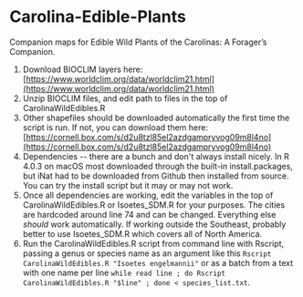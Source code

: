 # Carolina-Edible-Plants
Companion maps for Edible Wild Plants of the Carolinas: A Forager’s Companion. 



1. Download BIOCLIM layers here: [https://www.worldclim.org/data/worldclim21.html](https://www.worldclim.org/data/worldclim21.html)
2. Unzip BIOCLIM files, and edit path to files in the top of CarolinaWildEdibles.R
3. Other shapefiles should be downloaded automatically the first time the script is run. If not, you can download them here: [https://cornell.box.com/s/d2u8tzl85el2azdgampryvog09m8l4no](https://cornell.box.com/s/d2u8tzl85el2azdgampryvog09m8l4no)
4. Dependencies -- there are a bunch and don't always install nicely. In R 4.0.3 on macOS most downloaded through the built-in install.packages, but iNat had to be downloaded from Github then installed from source. You can try the install script but it may or may not work.
5. Once all dependencies are working, edit the variables in the top of CarolinaWildEdibles.R or Isoetes_SDM.R for your purposes. The cities are hardcoded around line 74 and can be changed. Everything else *should* work automatically. If working outside the Southeast, probably better to use Isoetes_SDM.R which covers all of North America.
6. Run the CarolinaWildEdibles.R script from command line with Rscript, passing a genus or species name as an argument like this `Rscript CarolinaWildEdibles.R "Isoetes engelmannii"` or as a batch from a text with one name per line `while read line ; do Rscript CarolinaWildEdibles.R "$line" ; done < species_list.txt`. 
